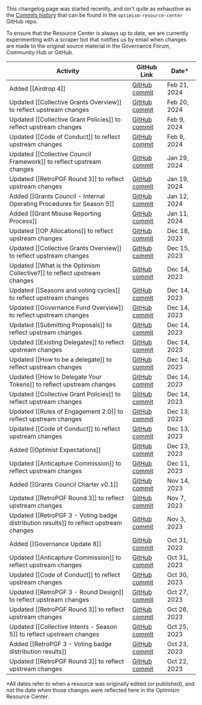 This changelog page was started recently, and isn't quite as exhaustive as the [Commits history](https://github.com/govguide/optimism-resource-center/commits/main) that can be found in the ``optimism-resource-center`` GitHub repo.

To ensure that the Resource Center is always up to date, we are currently experimenting with a scraper bot that notifies us by email when changes are made to the original source material in the Governance Forum, Community Hub or GitHub.
<br>

| Activity | GitHub Link | Date* |
| ---- | ---- | ---- |
| Added [[Airdrop 4]] | [GitHub commit](https://github.com/govguide/optimism-resource-center/commit/eb7724ea704fbe4076e7ee21f16bb21db38ba60b) | Feb 21, 2024 |
| Updated [[Collective Grants Overview]] to reflect upstream changes | [GitHub commit](https://github.com/govguide/optimism-resource-center/commit/619a82790d400990a9a5363cb042962f74a11bac) | Feb 20, 2024 |
| Updated [[Collective Grant Policies]] to reflect upstream changes | [GitHub commit](https://github.com/govguide/optimism-resource-center/commit/1cec2f8e204beabfd585665c0df5585aa5f2d5ea) | Feb 9, 2024 |
| Updated [[Code of Conduct]] to reflect upstream changes | [GitHub commit](https://github.com/govguide/optimism-resource-center/commit/e78f5d1b22c1ffa319f89090ff2ba583e948196f) | Feb 9, 2024 |
| Updated [[Collective Council Framework]] to reflect upstream changes | [GitHub commit](https://github.com/govguide/optimism-resource-center/commit/856d4da6ef2dff136c3595609f38415c36483610) | Jan 29, 2024 |
| Updated [[RetroPGF Round 3]] to reflect upstream changes | [GitHub commit](https://github.com/govguide/optimism-resource-center/commit/9d7df472d6f322a1df6ef3ea9aa6bec52b6a9e22) | Jan 19, 2024 |
| Added [[Grants Council - Internal Operating Procedures for Season 5]] | [GitHub commit](https://github.com/govguide/optimism-resource-center/commit/b5a82c321cb9a0d38fbd4e57250d2a7fcf962c1d) | Jan 12, 2024 |
| Added [[Grant Misuse Reporting Process]] | [GitHub commit](https://github.com/govguide/optimism-resource-center/commit/f35d8a6ee240b3ae02e965bd807a79c1ccbb1e0f) | Jan 11, 2024 |
| Updated [[OP Allocations]] to reflect upstream changes | [GitHub commit](https://github.com/govguide/optimism-resource-center/commit/b9c4f419442205600f06a7782370b501c9f1d841) | Dec 18, 2023 |
| Updated [[Collective Grants Overview]] to reflect upstream changes | [GitHub commit](https://github.com/govguide/optimism-resource-center/commit/6ce86e105e484c559990990e7e58132dd6f2b708) | Dec 15, 2023 |
| Updated [[What is the Optimism Collective?]] to reflect upstream changes | [GitHub commit](https://github.com/govguide/optimism-resource-center/commit/b828592cdfb6f4755b7ab3bc6ca262d87458f754) | Dec 14, 2023 |
| Updated [[Seasons and voting cycles]] to reflect upstream changes | [GitHub commit](https://github.com/govguide/optimism-resource-center/commit/35a69495d2059865f359c82a1440def94a98ecff) | Dec 14, 2023 |
| Updated [[Governance Fund Overview]] to reflect upstream changes | [GitHub commit](https://github.com/govguide/optimism-resource-center/commit/5834e4ccec702e58428d5a14090cd968c1ddbe15) | Dec 14, 2023 |
| Updated [[Submitting Proposals]] to reflect upstream changes | [GitHub commit](https://github.com/govguide/optimism-resource-center/commit/b462460ee0157d33f67fd80f9e138d0a16098158) | Dec 14, 2023 |
| Updated [[Existing Delegates]] to reflect upstream changes | [GitHub commit](https://github.com/govguide/optimism-resource-center/commit/51a40e2221d93c6cc4439f7be8e2191832bbbe61) | Dec 14, 2023 |
| Updated [[How to be a delegate]] to reflect upstream changes | [GitHub commit](https://github.com/govguide/optimism-resource-center/commit/a5cb572e03e1fd3d88fb663e113df0a5dc2c972f) | Dec 14, 2023 |
| Updated [[How to Delegate Your Tokens]] to reflect upstream changes | [GitHub commit](https://github.com/govguide/optimism-resource-center/commit/d3f8eb381280143a5701562ea3e9863694a5812c) | Dec 14, 2023 |
| Updated [[Collective Grant Policies]] to reflect upstream changes | [GitHub commit](https://github.com/govguide/optimism-resource-center/commit/58910a0b1e30f064b0f553ba70db217323a705c3) | Dec 14, 2023 |
| Updated [[Rules of Engagement 2.0]] to reflect upstream changes | [GitHub commit](https://github.com/govguide/optimism-resource-center/commit/40b72ef166e8b98420f5d80e3fe1744e19fc289b) | Dec 13, 2023 |
| Updated [[Code of Conduct]] to reflect upstream changes | [GitHub commit](https://github.com/govguide/optimism-resource-center/commit/9f57358c3eae6e1f4cbf3e75ed35f86e0278a24c) | Dec 13, 2023 |
| Added [[Optimist Expectations]] | [GitHub commit](https://github.com/govguide/optimism-resource-center/commit/948449e843d7d2c59c23ab25bdea019fac73f418) | Dec 13, 2023 |
| Updated [[Anticapture Commission]] to reflect upstream changes | [GitHub commit](https://github.com/govguide/optimism-resource-center/commit/14928c46d9fd4baee6a2cfe504f9eff0d67f6229) | Dec 11, 2023 |
| Added [[Grants Council Charter v0.1]] | [GitHub commit](https://github.com/govguide/optimism-resource-center/commit/7131392a17345e916e1cd897e6d22324bb4853ce#diff-c2f514c037f9e6f7cc6a3eeef00525cd3e68b7c5e4ba9b2691f7fc2f467c949e) | Nov 14, 2023 |
| Updated [[RetroPGF Round 3]] to reflect upstream changes | [GitHub commit](https://github.com/govguide/optimism-resource-center/commit/e57d2dc6058ce4c2b8e26a413d7027e054b649e0) | Nov 7, 2023 |
| Updated [[RetroPGF 3 - Voting badge distribution results]] to reflect upstream changes | [GitHub commit](https://github.com/govguide/optimism-resource-center/commit/c1448bd7f74b7a81bcd8bee63766f1d7eb86315c) | Nov 3, 2023 |
| Added [[Governance Update 8]] | [GitHub commit](https://github.com/govguide/optimism-resource-center/commit/f27705444f5efd37a423bbc50a6436a899b7e44c) | Oct 31, 2023 |
| Updated [[Anticapture Commission]] to reflect upstream changes | [GitHub commit](https://github.com/govguide/optimism-resource-center/commit/a57d70be9d0e4ab6d9b0ef6ec6660479aa725018) | Oct 31, 2023 |
| Updated [[Code of Conduct]] to reflect upstream changes | [GitHub commit](https://github.com/govguide/optimism-resource-center/commit/709d542f168d288232b52827cce356f57c793952) | Oct 30, 2023 |
| Updated [[RetroPGF 3 - Round Design]] to reflect upstream changes | [GitHub commit](https://github.com/govguide/optimism-resource-center/commit/d8154b5362f7e758be7e9c202e5e7218689214e6) | Oct 27, 2023 |
| Updated [[RetroPGF Round 3]] to reflect upstream changes | [GitHub commit](https://github.com/govguide/optimism-resource-center/commit/96b555feba6130a425f4603fa252eabc97ada1d8) | Oct 26, 2023 |
| Updated [[Collective Intents - Season 5]] to reflect upstream changes | [GitHub commit](https://github.com/govguide/optimism-resource-center/commit/3f2cc33db79ace43e2766b85c6456cab1b505c52) | Oct 25, 2023 |
| Added [[RetroPGF 3 - Voting badge distribution results]] | [GitHub commit](https://github.com/govguide/optimism-resource-center/commit/44aa8fdb836883f41b7ea87aa84c8853bd482381) | Oct 23, 2023 |
| Updated [[RetroPGF Round 3]] to reflect upstream changes | [GitHub commit](https://github.com/govguide/optimism-resource-center/commit/44aa8fdb836883f41b7ea87aa84c8853bd482381#diff-4d5215284e18b1eab07b06ca6b7c2ae8b4d75a6f4b936b99f053402566a9c8aa) | Oct 22, 2023 |

*All dates refer to when a resource was originally edited (or published), and not the date when those changes were reflected here in the Optimism Resource Center.